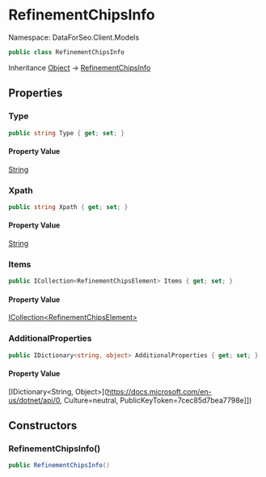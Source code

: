# RefinementChipsInfo

Namespace: DataForSeo.Client.Models

```csharp
public class RefinementChipsInfo
```

Inheritance [Object](https://docs.microsoft.com/en-us/dotnet/api/Object) → [RefinementChipsInfo](./RefinementChipsInfo.md)

## Properties

### **Type**

```csharp
public string Type { get; set; }
```

#### Property Value

[String](https://docs.microsoft.com/en-us/dotnet/api/String)<br>

### **Xpath**

```csharp
public string Xpath { get; set; }
```

#### Property Value

[String](https://docs.microsoft.com/en-us/dotnet/api/String)<br>

### **Items**

```csharp
public ICollection<RefinementChipsElement> Items { get; set; }
```

#### Property Value

[ICollection&lt;RefinementChipsElement&gt;](./RefinementChipsElement.md)<br>

### **AdditionalProperties**

```csharp
public IDictionary<string, object> AdditionalProperties { get; set; }
```

#### Property Value

[IDictionary&lt;String, Object&gt;](https://docs.microsoft.com/en-us/dotnet/api/0, Culture=neutral, PublicKeyToken=7cec85d7bea7798e]])<br>

## Constructors

### **RefinementChipsInfo()**

```csharp
public RefinementChipsInfo()
```
